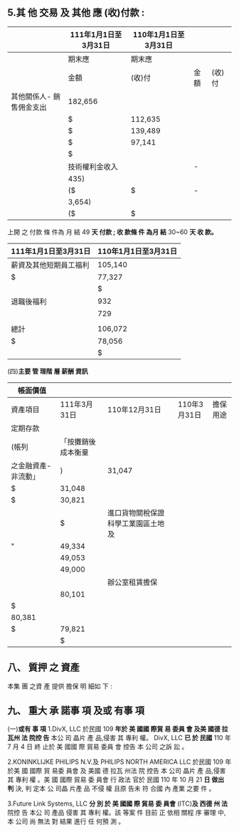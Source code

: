 
## 5.其 他 交易 及 其他 應 (收)**付款 :**

|                           | 111年1月1日至3月31日   | 110年1月1日至3月31日   |      |        |
|---------------------------|------------------------|------------------------|------|--------|
|                           | 期末應                 | 期末應                 |      |        |
|                           | 金額                   | (收)付                 | 金額 | (收)付 |
| 其他關係人-  銷售佣金支出 | 182,656                |                        |      |        |
|                           | $                      | 112,635                |      |        |
|                           | $                      | 139,489                |      |        |
|                           | $                      | 97,141                 |      |        |
|                           | $                      |                        |      |        |
|                           | 技術權利金收入         |                        | -    |        |
|                           | 435)                   |                        |      |        |
|                           | ($                     | $                      | -    |        |
|                           | 3,654)                 |                        |      |        |
|                           | ($                     | $                      |      |        |

上開 之 付款 條 件為 月 結 49 **天 付款 ; 收 款條 件 為月 結** 30~60 **天 收 款。**

| 111年1月1日至3月31日   | 110年1月1日至3月31日   |
|------------------------|------------------------|
| 薪資及其他短期員工福利 | 105,140                |
| $                      | 77,327                 |
|                        | $                      |
| 退職後福利             | 932                    |
|                        | 729                    |
|                        |                        |
| 總計                   | 106,072                |
| $                      | 78,056                 |
|                        | $                      |

(四)**主要 管 理階 層 薪酬 資訊**

| 帳面價值            |                    |                                     |              |          |
|---------------------|--------------------|-------------------------------------|--------------|----------|
| 資產項目            | 111年3月31日       | 110年12月31日                       | 110年3月31日 | 擔保用途 |
| 定期存款            |                    |                                     |              |          |
| (帳列               | 「按攤銷後成本衡量 |                                     |              |          |
| 之金融資產-非流動」 | )                  | 31,047                              |              |          |
| $                   | 31,048             |                                     |              |          |
| $                   | 30,821             |                                     |              |          |
|                     | $                  | 進口貨物關稅保證 科學工業園區土地及 |              |          |
| "                   | 49,334             |                                     |              |          |
|                     | 49,053             |                                     |              |          |
|                     | 49,000             |                                     |              |          |
|                     |                    | 辦公室租賃擔保                      |              |          |
|                     | 80,101             |                                     |              |          |
| $                   |                    |                                     |              |          |
| 80,381              |                    |                                     |              |          |
| $                   | 79,821             |                                     |              |          |
|                     | $                  |                                     |              |          |

## 八、 **質押 之 資產**

本集 團 之資 產 提供 擔保 明 細如 下 :

## 九、 **重大 承 諾事 項 及或 有事 項**

(一)**或有 事 項**
1.DivX, LLC 於民國 109 **年於 美 國國 際貿 易 委員 會 及美 國德 拉 瓦州 法 院控 告**
本公 司 晶片 產 品,侵害 其 專利 權。 DivX, LLC **已 於 民國** 110 年 7 月 4 日 終 止於 美 國國 際 貿易 委員 會 控告 本 公司 之訴 訟 。

2.KONINKLIJKE PHILIPS N.V.及 PHILIPS NORTH AMERICA LLC 於民國 109 年 於美 國 國際 貿 易委 員會 及 美國 德 拉瓦 州法 院 控告 本 公司 晶片 產 品,侵害 其 專利 權 。美 國 國際 貿易 委 員會 行 政法 官於 民國 110 年 10 月 21 **日 做出 判** 決, 判 定本 公 司晶 片產 品 不侵 權 且原 告未 符 合國 內 產業 之要 件 。

3.Future Link Systems, LLC **分 別 於 美 國國 際 貿易 委 員會** (ITC)**及 西德 州 法**
院控 告 本公 司 產品 侵害 其 專利 權。該 等案 件 目前 正 依相 關程 序 審理 中,本 公司 尚 無法 對 結果 進行 任 何預 測 。